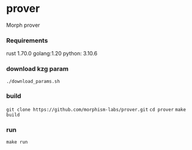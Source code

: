 # prover
Morph prover

### Requirements
rust 1.70.0
golang:1.20
python: 3.10.6

### download kzg param
`./download_params.sh`

### build
`git clone https://github.com/morphism-labs/prover.git`
`cd prover`
`make build`

### run
`make run`
